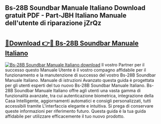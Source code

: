 ## Bs-28B Soundbar Manuale Italiano Download gratuit PDF - Part-JBH Italiano Manuale dell'utente di riparazione jZrQz

# <h2><a href="http://dfchaq.blite.top/?on=Bs-28B+Soundbar+Manuale+Italiano">🔗Download 👉🔴 Bs-28B Soundbar Manuale Italiano</a></h2>

[![Bs-28B Soundbar Manuale Italiano download](https://i.imgur.com/lujVjoI.png)](http://dfchaq.blite.top/?on=Bs-28B+Soundbar+Manuale+Italiano)
Il vostro Partner per il successo questo Manuale Utente è il vostro compagno affidabile per il funzionamento e la manutenzione di successo del vostro Bs-28B Soundbar Manuale Italiano. Manuale di istruzioni Avanzato questa guida è progettata per gli utenti esperti del tuo nuovo Bs-28B Soundbar Manuale Italiano. Bs-28B Soundbar Manuale Italiano offre agli utenti una vasta gamma di funzionalità avanzate, tra cui autenticazione biometrica, integrazione della Casa Intelligente, aggiornamenti automatici e consigli personalizzati, tutti accessibili tramite L'interfaccia elegante e intuitiva. Si prega di conservare queste informazioni per riferimento futuro. Questa guida è la tua guida affidabile per utilizzare efficacemente il tuo nuovo prodotto.
